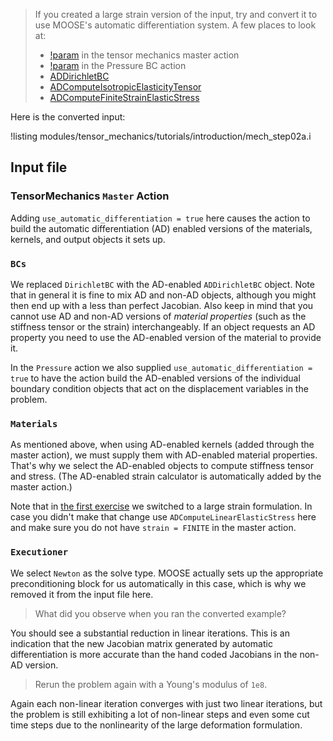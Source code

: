 > If you created a large strain version of the input, try and convert it to use
> MOOSE's automatic differentiation system. A few places to look at:
>
> - [!param](/Modules/TensorMechanics/Master/TensorMechanicsAction/use_automatic_differentiation) in the tensor mechanics master action
> - [!param](/BCs/Pressure/PressureAction/use_automatic_differentiation) in the Pressure BC action
> - [ADDirichletBC](ADDirichletBC.md)
> - [ADComputeIsotropicElasticityTensor](ComputeIsotropicElasticityTensor.md)
> - [ADComputeFiniteStrainElasticStress](ADComputeFiniteStrainElasticStress.md)

Here is the converted input:

!listing modules/tensor_mechanics/tutorials/introduction/mech_step02a.i

## Input file

### TensorMechanics `Master` Action

Adding `use_automatic_differentiation = true` here causes the action to build
the automatic differentiation (AD) enabled versions of the materials, kernels,
and output objects it sets up.

### `BCs`

We replaced `DirichletBC` with the AD-enabled `ADDirichletBC` object. Note that
in general it is fine to mix AD and non-AD objects, although you might then end
up with a less than perfect Jacobian. Also keep in mind that you cannot use AD
and non-AD versions of *material properties* (such as the stiffness tensor or the
strain) interchangeably. If an object requests an AD property you need to use the
AD-enabled version of the material to provide it.

In the `Pressure` action we also supplied `use_automatic_differentiation = true`
to have the action build the AD-enabled versions of the individual boundary
condition objects that act on the displacement variables in the problem.

### `Materials`

As mentioned above, when using AD-enabled kernels (added through the master
action), we must supply them with AD-enabled material properties. That's why we
select the AD-enabled objects to compute stiffness tensor and stress. (The
AD-enabled strain calculator is automatically added by the master action.)

Note that in [the first exercise](tensor_mechanics/tutorials/introduction/answer02a.md)
we switched to a large strain formulation. In case you didn't make that change
use `ADComputeLinearElasticStress` here and make sure you do not have `strain =
FINITE` in the master action.

### `Executioner`

We select `Newton` as the solve type. MOOSE actually sets up the appropriate
preconditioning block for us automatically in this case, which is why we
removed it from the input file here.

> What did you observe when you ran the converted example?

You should see a substantial reduction in linear iterations. This is an
indication that the new Jacobian matrix generated by automatic differentiation
is more accurate than the hand coded Jacobians in the non-AD version.

> Rerun the problem again with a Young's modulus of `1e8`.

Again each non-linear iteration converges with just two linear iterations, but
the problem is still exhibiting a lot of non-linear steps and even some cut time
steps due to the nonlinearity of the large deformation formulation.
